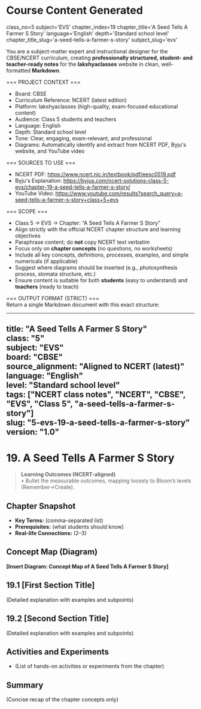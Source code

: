 # Course Content Generated

class_no=5
subject='EVS'
chapter_index=19
chapter_title='A Seed Tells A Farmer S Story'
language='English'
depth='Standard school level'
chapter_title_slug='a-seed-tells-a-farmer-s-story'
subject_slug='evs'

You are a subject-matter expert and instructional designer for the CBSE/NCERT curriculum, creating **professionally structured, student- and teacher-ready notes** for the **lakshyaclasses** website in clean, well-formatted **Markdown**.

=== PROJECT CONTEXT ===  
- Board: CBSE  
- Curriculum Reference: NCERT (latest edition)  
- Platform: lakshyaclasses (high-quality, exam-focused educational content)  
- Audience: Class 5 students and teachers  
- Language: English  
- Depth: Standard school level  
- Tone: Clear, engaging, exam-relevant, and professional  
- Diagrams: Automatically identify and extract from NCERT PDF, Byju's website, and YouTube video

=== SOURCES TO USE ===  
- NCERT PDF: https://www.ncert.nic.in/textbook/pdf/eesc0519.pdf  
- Byju's Explanation: https://byjus.com/ncert-solutions-class-5-evs/chapter-19-a-seed-tells-a-farmer-s-story/  
- YouTube Video: https://www.youtube.com/results?search_query=a-seed-tells-a-farmer-s-story+class+5+evs

=== SCOPE ===  
- Class 5 → EVS → Chapter: “A Seed Tells A Farmer S Story”  
- Align strictly with the official NCERT chapter structure and learning objectives  
- Paraphrase content; do **not** copy NCERT text verbatim  
- Focus only on **chapter concepts** (no questions, no worksheets)  
- Include all key concepts, definitions, processes, examples, and simple numericals (if applicable)  
- Suggest where diagrams should be inserted (e.g., photosynthesis process, stomata structure, etc.)  
- Ensure content is suitable for both **students** (easy to understand) and **teachers** (ready to teach)

=== OUTPUT FORMAT (STRICT) ===  
Return a single Markdown document with this exact structure:

---
title: "A Seed Tells A Farmer S Story"  
class: "5"  
subject: "EVS"  
board: "CBSE"  
source_alignment: "Aligned to NCERT (latest)"  
language: "English"  
level: "Standard school level"  
tags: ["NCERT class notes", "NCERT", "CBSE", "EVS", "Class 5", "a-seed-tells-a-farmer-s-story"]  
slug: "5-evs-19-a-seed-tells-a-farmer-s-story"  
version: "1.0"  
---

# 19. A Seed Tells A Farmer S Story

> **Learning Outcomes (NCERT-aligned)**  
> • Bullet the measurable outcomes, mapping loosely to Bloom’s levels (Remember→Create).

## Chapter Snapshot  
- **Key Terms:** (comma-separated list)  
- **Prerequisites:** (what students should know)  
- **Real-life Connections:** (2–3)

## Concept Map (Diagram)  
<!-- Diagram will be extracted from sources. Placeholder below. -->  
**[Insert Diagram: Concept Map of A Seed Tells A Farmer S Story]**

## 19.1 [First Section Title]  
(Detailed explanation with examples and subpoints)

## 19.2 [Second Section Title]  
(Detailed explanation with examples and subpoints)

## Activities and Experiments  
- (List of hands-on activities or experiments from the chapter)

## Summary  
(Concise recap of the chapter concepts only)


<!-- End of Course Content -->